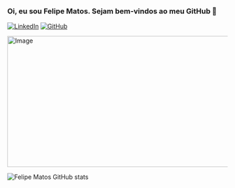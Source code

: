 ### Oi, eu sou Felipe Matos. Sejam bem-vindos ao meu GitHub 👋 
[![LinkedIn](https://img.shields.io/badge/LinkedIn-0077B5?style=for-the-badge&logo=linkedin&logoColor=white)](https://www.linkedin.com/in/felipematoslima/)
[![GitHub](https://img.shields.io/badge/GitHub-100000?style=for-the-badge&logo=github&logoColor=white)](https://github.com/FMTSL)


<img height="300" width="730" src="https://camo.githubusercontent.com/3bf07f6e5d6353032e1f30627a228bb569d0ee11eae44a776896d5f46f8fe1f7/68747470733a2f2f676f676f70726f672e6769746875622e696f2f73757065722d6d6172696f2d6d6573736167652f766964656f2e676966" alt="Image" data-canonical-src="https://gogoprog.github.io/super-mario-message/video.gif" style="max-width: 100%;"/>

![Felipe Matos GitHub stats](https://github-readme-stats.vercel.app/api?username=FMTSL&show_icons=true&theme=dark)
 
   



